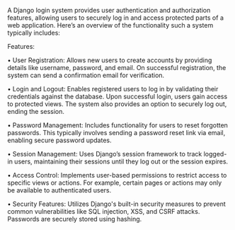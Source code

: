   A Django login system provides user authentication and authorization features, allowing users to securely log in and access protected parts of a web application. Here’s an overview of the functionality such a system typically includes:

Features:

  • User Registration: Allows new users to create accounts by providing details like username, password, and email. On successful registration, the system can send a confirmation email for verification.
  
  • Login and Logout: Enables registered users to log in by validating their credentials against the database. Upon successful login, users gain access to protected views. The system also provides an option to securely log out, ending the session.
  
  • Password Management: Includes functionality for users to reset forgotten passwords. This typically involves sending a password reset link via email, enabling secure password updates.
  
  • Session Management: Uses Django’s session framework to track logged-in users, maintaining their sessions until they log out or the session expires.
  
  • Access Control: Implements user-based permissions to restrict access to specific views or actions. For example, certain pages or actions may only be available to authenticated users.
  
  • Security Features: Utilizes Django's built-in security measures to prevent common vulnerabilities like SQL injection, XSS, and CSRF attacks. Passwords are securely stored using hashing.
